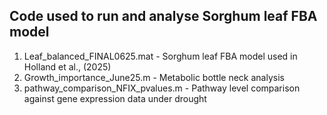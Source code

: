 ## Code used to run and analyse Sorghum leaf FBA model
1. Leaf_balanced_FINAL0625.mat - Sorghum leaf FBA model used in Holland et al., (2025) 
2. Growth_importance_June25.m - Metabolic bottle neck analysis
3. pathway_comparison_NFIX_pvalues.m - Pathway level comparison against gene expression data under drought
